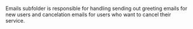 Emails subfolder is responsible for handling sending out greeting emails for new users and cancelation emails for users who want to cancel their service.
